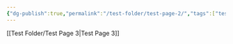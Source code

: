 ```yaml
---
{"dg-publish":true,"permalink":"/test-folder/test-page-2/","tags":["testing"]}
---
```


[[Test Folder/Test Page 3\|Test Page 3]]